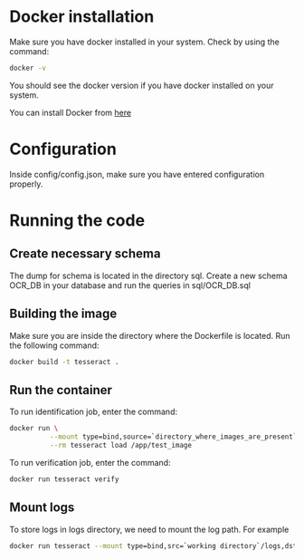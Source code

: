 <h1>Docker installation</h1>
Make sure you have docker installed in your system. Check by using the command:

```bash
docker -v
```
You should see the docker version if you have docker installed on your system. 

You can install Docker from <a href="https://docs.docker.com/desktop/">here</a>

<h1>Configuration</h1>
Inside config/config.json, make sure you have entered configuration properly.

<h1>Running the code</h1>

<h2>Create necessary schema</h2>
The dump for schema is located in the directory sql. Create a new schema OCR_DB in your database and run the queries
in sql/OCR_DB.sql



<h2>Building the image</h2>
Make sure you are inside the directory where the Dockerfile is located. Run the following command:

```bash
docker build -t tesseract .
```

<h2>Run the container</h2>

To run identification job, enter the command:

```bash
docker run \
          --mount type=bind,source=`directory_where_images_are_present`,target=/app/test_image  \
          --rm tesseract load /app/test_image
```

To run verification job, enter the command:

```bash
docker run tesseract verify
```

<h2>Mount logs</h2>
To store logs in logs directory, we need to mount the log path.
For example

```bash
docker run tesseract --mount type=bind,src=`working directory`/logs,dst=/app/logs --rm tesseract verify
```